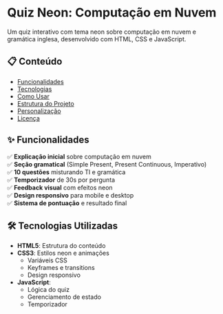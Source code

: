 # Quiz Neon: Computação em Nuvem

Um quiz interativo com tema neon sobre computação em nuvem e gramática inglesa, desenvolvido com HTML, CSS e JavaScript.

## 📋 Conteúdo
- [Funcionalidades](#✨-funcionalidades)
- [Tecnologias](#🛠-tecnologias-utilizadas)
- [Como Usar](#🚀-como-usar)
- [Estrutura do Projeto](#📁-estrutura-do-projeto)
- [Personalização](#🎨-personalização)
- [Licença](#📜-licença)

## ✨ Funcionalidades
✅ **Explicação inicial** sobre computação em nuvem  
✅ **Seção gramatical** (Simple Present, Present Continuous, Imperativo)  
✅ **10 questões** misturando TI e gramática  
✅ **Temporizador** de 30s por pergunta  
✅ **Feedback visual** com efeitos neon  
✅ **Design responsivo** para mobile e desktop  
✅ **Sistema de pontuação** e resultado final  

## 🛠 Tecnologias Utilizadas
- **HTML5**: Estrutura do conteúdo
- **CSS3**: Estilos neon e animações
  - Variáveis CSS
  - Keyframes e transitions
  - Design responsivo
- **JavaScript**: 
  - Lógica do quiz
  - Gerenciamento de estado
  - Temporizador
  

